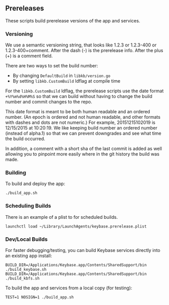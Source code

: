 ## Prereleases

These scripts build prerelease versions of the app and services.

### Versioning

We use a semantic versioning string, that looks like 1.2.3 or 1.2.3-400 or 1.2.3-400+comment. After the dash (-) is the prerelease info. After the plus (+) is a comment field.

There are two ways to set the build number:

- By changing `DefaultBuild` in `libkb/version.go`
- By setting `libkb.CustomBuild` ldflag at compile time

For the `libkb.CustomBuild` ldflag, the prerelease scripts use the date format `+%Y%m%d%H%M%S` so that we can build without having to change the build number and commit changes to the repo.

This date format is meant to be both human readable and an ordered number. (An epoch is ordered and not human readable,
and other formats with dashes and dots are not numeric.) For example, 20151215102019 is 12/15/2015 at 10:20:19. We like keeping build number an ordered number (instead of alpha.1) so that we can prevent downgrades and see what time the build occurred.

In addition, a comment with a short sha of the last commit is added as well allowing you to pinpoint more easily where in the git history the build was made.

### Building

To build and deploy the app:

```
./build_app.sh
```

### Scheduling Builds

There is an example of a plist to for scheduled builds.

```
launchctl load ~/Library/LaunchAgents/keybase.prerelease.plist
```

### Dev/Local Builds

For faster debugging/testing, you can build Keybase services directly into an
existing app install:

```
BUILD_DIR=/Applications/Keybase.app/Contents/SharedSupport/bin ./build_keybase.sh
BUILD_DIR=/Applications/Keybase.app/Contents/SharedSupport/bin ./build_kbfs.sh
```

To build the app and services from a local copy (for testing):

```
TEST=1 NOSIGN=1 ./build_app.sh
```
